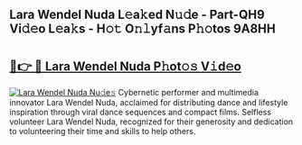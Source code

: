 ## Lara Wendel Nuda L𝚎a𝚔ed N𝚞𝚍e - Part-QH9 Vi𝚍𝚎o L𝚎a𝚔s - H𝚘𝚝 O𝚗𝚕yf𝚊ns P𝚑𝚘tos 9A8HH

# <h2><a href="http://kfbpfb.oniu.top/?m=Lara+Wendel+Nuda">🔗👉 🔴 Lara Wendel Nuda P𝚑ot𝚘𝚜 V𝚒d𝚎o</a></h2>

[![Lara Wendel Nuda Nu𝚍e𝚜](https://i.imgur.com/0qMVB7G.gif)](http://kfbpfb.oniu.top/?m=Lara+Wendel+Nuda)
Cybernetic performer and multimedia innovator Lara Wendel Nuda, acclaimed for distributing dance and lifestyle inspiration through viral dance sequences and compact films. Selfless volunteer Lara Wendel Nuda, recognized for their generosity and dedication to volunteering their time and skills to help others.  
